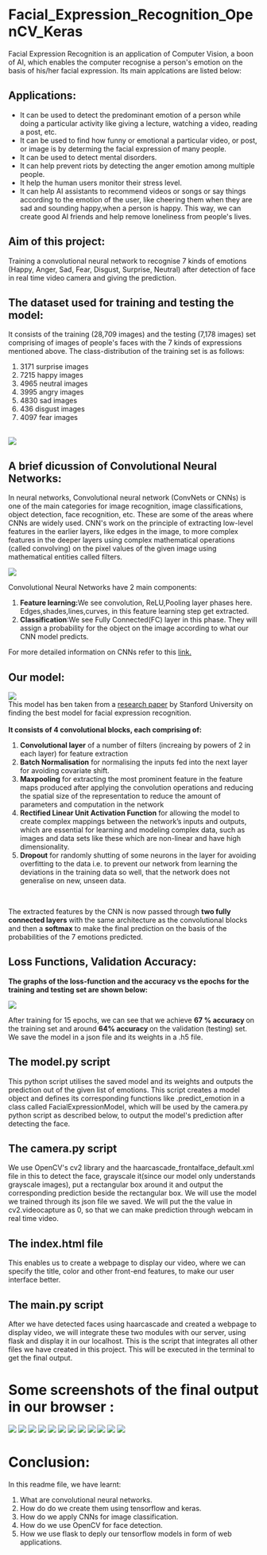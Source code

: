 # Facial_Expression_Recognition_OpenCV_Keras
Facial Expression Recognition is an application of Computer Vision, a boon of AI, which enables the computer recognise a person's emotion on the basis of his/her facial expression. Its main applcations are listed below:
## Applications:
<ul>
<li>It can be used to detect the predominant emotion of a person while doing a particular activity like giving a lecture, watching a video, reading a post, etc.</li>
<li>It can be used to find how funny or emotional a particular video, or post, or image is by determing the facial expression of many people.</li>
<li>It can be used to detect mental disorders.</li>
<li>It can help prevent riots by detecting the anger emotion among multiple people.</li>
<li>It help the human users monitor their stress level.</li>
<li>It can help AI assistants to recommend videos or songs or say things according to the emotion of the user, like cheering them when they are sad and sounding happy,when a person is happy. This way, we can create good AI friends and help remove loneliness from people's lives.</li>
</ul>

## Aim of this project:
Training a convolutional neural network to recognise 7 kinds of emotions (Happy, Anger, Sad, Fear, Disgust, Surprise, Neutral) after detection of face in real time video camera and giving the prediction.
## The dataset used for training and testing the model:
It consists of the training (28,709 images) and the testing (7,178 images) set comprising of images of people's faces with the 7 kinds of expressions mentioned above.
The class-distribution of the training set is as follows:
<ol>
  <li>3171 surprise images</li>
  <li>7215 happy images</li>
  <li>4965 neutral images</li>
  <li>3995 angry images</li>
  <li>4830 sad images</li>
  <li>436 disgust images</li>
  <li>4097 fear images</li>
</ol>
<br>
<img src="https://algorithmia.com/blog/wp-content/uploads/2018/02/fpsyg-06-00761-g001.jpg">
<br>
<h2>A brief dicussion of Convolutional Neural Networks:</h2>


<p>In neural networks, Convolutional neural network (ConvNets or CNNs) is one of the main categories for image recognition, image classifications, object detection, face recognition, etc. These are some of the areas where CNNs are widely used. CNN's work on the principle of extracting low-level features in the earlier layers, like edges in the image, to more complex features in the deeper layers using complex mathematical operations (called convolving) on the pixel values of the given image using mathematical entities called filters.</p>

<img src="https://miro.medium.com/proxy/1*XbuW8WuRrAY5pC4t-9DZAQ.jpeg"/>

Convolutional Neural Networks have 2 main components:
<ol>
  <li><b>Feature learning:</b>We see convolution, ReLU,Pooling layer phases here. Edges,shades,lines,curves, in this feature learning step get extracted.</li>
  <li><b>Classification</b>:We see Fully Connected(FC) layer in this phase. They will assign a probability for the object on the image according to what our CNN model predicts.</li>
 </ol>
For more detailed information on CNNs refer to this <a href=https://medium.com/@purnasaigudikandula/a-beginner-intro-to-convolutional-neural-networks-684c5620c2ce>link.</a>

<h2>Our model:</h2>
<img src="model.png"/>

<br>
This model has ben taken from a <a href=http://cs231n.stanford.edu/reports/2016/pdfs/005_Report.pdf>research paper</a> by Stanford University on finding the best model for facial expression recognition.
<br>
<br>
<b>It consists of 4 convolutional blocks, each comprising of:</b>   
<ol>
  <li><b>Convolutional layer</b> of a number of filters (increaing by powers of 2 in each layer) for feature extraction</li>
  <li><b>Batch Normalisation</b> for normalising the inputs fed into the next layer for avoiding covariate shift.</li>
  <li><b>Maxpooling</b> for extracting the most prominent feature in the feature maps produced after applying the convolution operations and reducing the spatial size of the representation to reduce the amount of parameters and computation in the network</li>
  <li><b>Rectified Linear Unit Activation Function</b> for allowing the model to create complex mappings between the network’s inputs and outputs, which are essential for learning and modeling complex data, such as images and data sets like these which are non-linear and have high dimensionality.</li>
  <li><b>Dropout</b> for randomly shutting of some neurons in the layer for avoiding overfitting to the data i.e. to prevent our network from learning the deviations in the training data so well, that the network does not generalise on new, unseen data.</li>
  </ol>
<br>
<p>The extracted features by the CNN is now passed through <b>two fully connected layers</b> with the same architecture as the convolutional blocks and then a <b>softmax</b> to make the final prediction on the basis of the probabilities of the 7 emotions predicted.</p>
<h2>Loss Functions, Validation Accuracy:</h2>
<p><b>The graphs of the loss-function and the accuracy vs the epochs for the training and testing set are shown below:</b></p>
<img src="Loss_Functions_Accuracy_FER.png"/>
<p>After training for 15 epochs, we can see that we achieve <b>67 % accuracy </b> on the training set and around <b> 64% accuracy </b> on the validation (testing) set. We save the model in a json file and its weights in a .h5 file.
<h2>The model.py script</h2>
<p>This python script utilises the saved model and its weights and outputs the prediction out of the given list of emotions. This script creates a model object and defines its corresponding functions like .predict_emotion in a class called FacialExpressionModel, which will be used by the camera.py python script as described below, to output the model's prediction after detecting the face.</p>
<h2>The camera.py script</h2>
 <p>We use OpenCV's cv2 library and the haarcascade_frontalface_default.xml file in this to detect the face, grayscale it(since our model only understands grayscale images), put a rectangular box around it and output the corresponding prediction beside the rectangular box. We will use the model we trained through its json file we saved. We will put the the value in cv2.videocapture as 0, so that we can make prediction through webcam in real time video.</p>
<h2>The index.html file</h2>
<p>This enables us to create a webpage to display our video, where we can specify the title, color and other front-end features, to make our user interface better.</p>
<h2>The main.py script</h2>
<p>After we have detected faces using haarcascade and created a webpage to display video, we will integrate these two modules with our server, using flask and display it in our localhost. This is the script that integrates all other files we have created in this project. This will be executed in the terminal to get the final output.</p>
<h1> Some screenshots of the final output in our browser : </h1>
<img src="Angry_Face_Detection.png"/>
<img src="Angry_Face_Detection2.png"/>
<img src="Disgust_Face_Detection.png"/>
<img src="Fear_Face_Detection.png"/>
<img src="Happy_Face_Detection.png"/>
<img src="Happy_Face_Detection2.png"/>
<img src="Neutral_Face_Detection.png"/>
<img src="Screenshot 2020-09-20 at 8.00.36 PM.png"/>
<img src="Screenshot 2020-09-20 at 8.01.01 PM.png"/>
<img src="Screenshot 2020-09-20 at 8.01.36 PM.png"/>
<img src="Screenshot 2020-09-20 at 8.03.00 PM.png"/>
<img src="Screenshot 2020-09-20 at 8.04.15 PM.png"/>
<h1>Conclusion:</h1>
In this readme file, we have learnt:
<ol>
<li>What are convolutional neural networks.</li>
  <li>How do do we create them using tensorflow and keras.</li> 
  <li>How do we apply CNNs for image classification.</li>
  <li>How do we use OpenCV for face detection.</li>
  <li>How we use flask to deply our tensorflow models in form of web applications. </li>
 </ol> 
 

